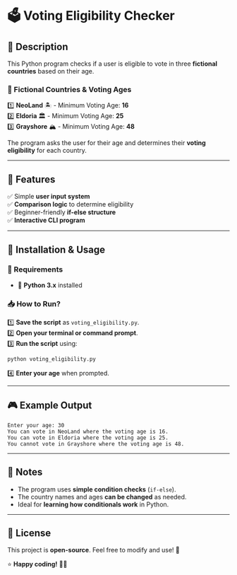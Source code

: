 # 🗳️ **Voting Eligibility Checker**

## 📜 Description  
This Python program checks if a user is eligible to vote in three **fictional countries** based on their age.

### 📍 Fictional Countries & Voting Ages  
1️⃣ **NeoLand** 🏝️ - Minimum Voting Age: **16**  
2️⃣ **Eldoria** 🏛️ - Minimum Voting Age: **25**  
3️⃣ **Grayshore** 🏔️ - Minimum Voting Age: **48**  

The program asks the user for their age and determines their **voting eligibility** for each country.

---

## 🌟 Features  
✅ Simple **user input system**  
✅ **Comparison logic** to determine eligibility  
✅ Beginner-friendly **if-else structure**  
✅ **Interactive CLI program**  

---

## 🚀 Installation & Usage  

### 🔧 Requirements  
- 🐍 **Python 3.x** installed  

### 📥 How to Run?  
1️⃣ **Save the script** as `voting_eligibility.py`.  
2️⃣ **Open your terminal or command prompt**.  
3️⃣ **Run the script** using:  
   ```sh
   python voting_eligibility.py
   ```  
4️⃣ **Enter your age** when prompted.  

---

## 🎮 Example Output  

```
Enter your age: 30
You can vote in NeoLand where the voting age is 16.
You can vote in Eldoria where the voting age is 25.
You cannot vote in Grayshore where the voting age is 48.
```

---

## 📝 Notes  
- The program uses **simple condition checks** (`if-else`).  
- The country names and ages **can be changed** as needed.  
- Ideal for **learning how conditionals work** in Python.  

---

## 📄 License  
This project is **open-source**. Feel free to modify and use! 🚀  

⭐ **Happy coding!** 🐍💡  